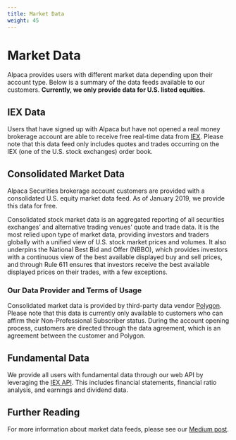 ```yaml
---
title: Market Data
weight: 45
---
```


# Market Data

Alpaca provides users with different market data depending upon their account type. Below is a summary of the data feeds
available to our customers. **Currently, we only provide data for U.S. listed equities.**

## IEX Data

Users that have signed up with Alpaca but have not opened a real money brokerage account are able to receive free
real-time data from [IEX](https://iextrading.com/). Please note that this data feed only includes quotes and trades
occurring on the IEX (one of the U.S. stock exchanges) order book.

## Consolidated Market Data

Alpaca Securities brokerage account customers are provided with a consolidated U.S. equity market data feed. As of January 2019,
we provide this data for free. 

Consolidated stock market data is an aggregated reporting of all securities exchanges’ and alternative trading venues’ 
quote and trade data. It is the most relied upon type of market data, providing investors and traders globally with a 
unified view of U.S. stock market prices and volumes. It also underpins the National Best Bid and Offer (NBBO), which 
provides investors with a continuous view of the best available displayed buy and sell prices, and through Rule 611 
ensures that investors receive the best available displayed prices on their trades, with a few exceptions.

### Our Data Provider and Terms of Usage

Consolidated market data is provided by third-party data vendor [Polygon](https://polygon.io/). Please note that this 
data is currently only available to customers who can affirm their Non-Professional Subscriber status. During the 
account opening process, customers are directed through the data agreement, which is an agreement between the customer 
and Polygon. 

## Fundamental Data

We provide all users with fundamental data through our web API by leveraging the [IEX API](https://iextrading.com/developer/docs/). 
This includes financial statements, financial ratio analysis, and earnings and dividend data.

## Further Reading

For more information about market data feeds, please see our [Medium post](https://medium.com/automation-generation/exploring-the-differences-between-u-s-stock-market-data-feeds-3da26946cbd6).
